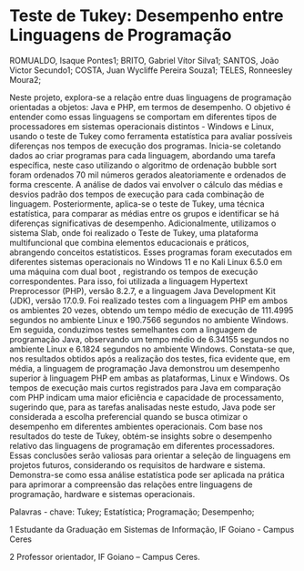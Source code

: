 # Teste de Tukey: Desempenho entre Linguagens de Programação

ROMUALDO, Isaque Pontes1; BRITO, Gabriel Vítor Silva1; SANTOS, João Victor Secundo1; COSTA, Juan Wycliffe Pereira Souza1; TELES, Ronneesley Moura2; 

Neste projeto, explora-se a relação entre duas linguagens de programação orientadas a objetos: Java e PHP, em termos de desempenho. O objetivo é entender como essas linguagens se comportam em diferentes tipos de processadores em sistemas operacionais distintos - Windows e Linux, usando o teste de Tukey como ferramenta estatística para avaliar possíveis diferenças nos tempos de execução dos programas. Inicia-se coletando dados ao criar programas para cada linguagem, abordando uma tarefa específica, neste caso utilizando o algoritmo de ordenação bubble sort foram ordenados 70 mil números gerados aleatoriamente e ordenados de forma crescente. A análise de dados vai envolver o cálculo das médias e desvios padrão dos tempos de execução para cada combinação de linguagem. Posteriormente, aplica-se o teste de Tukey, uma técnica estatística, para comparar as médias entre os grupos e identificar se há diferenças significativas de desempenho. Adicionalmente, utilizamos o sistema Slab, onde foi realizado o Teste de Tukey, uma plataforma multifuncional que combina elementos educacionais e práticos, abrangendo conceitos estatísticos. Esses programas foram executados em diferentes sistemas operacionais no Windows 11 e no Kali Linux 6.5.0 em uma máquina com dual boot , registrando os tempos de execução correspondentes. Para isso, foi utilizada a linguagem Hypertext Preprocessor (PHP), versão 8.2.7, e a linguagem Java Development Kit (JDK), versão 17.0.9. Foi realizado testes com a linguagem PHP em ambos os ambientes 20 vezes, obtendo um tempo médio de execução de 111.4995 segundos no ambiente Linux e 190.7566 segundos no ambiente Windows. Em seguida, conduzimos testes semelhantes com a linguagem de programação Java, observando um tempo médio de 6.34155 segundos no ambiente Linux e ﻿6.1824 segundos no ambiente Windows. Constata-se que, nos resultados obtidos após a realização dos testes, fica evidente que, em média, a linguagem de programação Java demonstrou um desempenho superior à linguagem PHP em ambas as plataformas, Linux e Windows. Os tempos de execução mais curtos registrados para Java em comparação com PHP indicam uma maior eficiência e capacidade de processamento, sugerindo que, para as tarefas analisadas neste estudo, Java pode ser considerada a escolha preferencial quando se busca otimizar o desempenho em diferentes ambientes operacionais. Com base nos resultados do teste de Tukey, obtém-se insights sobre o desempenho relativo das linguagens de programação em diferentes processadores. Essas conclusões serão valiosas para orientar a seleção de linguagens em projetos futuros, considerando os requisitos de hardware e sistema. Demonstra-se como essa análise estatística pode ser aplicada na prática para aprimorar a compreensão das relações entre linguagens de programação, hardware e sistemas operacionais.

Palavras - chave: Tukey; Estatística; Programação; Desempenho; 

1 Estudante da Graduação em Sistemas de Informação,  IF Goiano - Campus Ceres

2 Professor orientador, IF Goiano – Campus Ceres.
